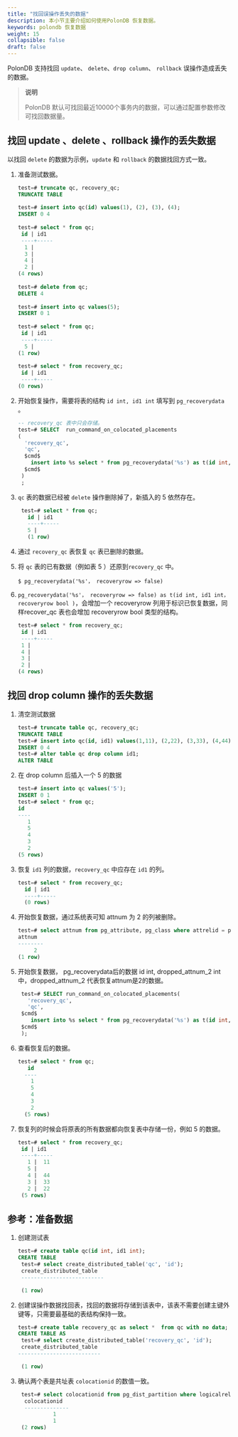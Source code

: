 ```yaml
---
title: "找回误操作丢失的数据"
description: 本小节主要介绍如何使用PolonDB 恢复数据。 
keywords: polondb 恢复数据
weight: 15
collapsible: false
draft: false
---
```


PolonDB 支持找回 `update`、 `delete`、`drop column`、 `rollback` 误操作造成丢失的数据。

> **说明**
> 
> PolonDB 默认可找回最近10000个事务内的数据，可以通过配置参数修改可找回数据量。


## 找回 update 、delete 、rollback 操作的丢失数据

以找回 `delete` 的数据为示例，`update` 和 `rollback` 的数据找回方式一致。

1.  准备测试数据。
   
    ```sql
    test=# truncate qc, recovery_qc;
    TRUNCATE TABLE
  
    test=# insert into qc(id) values(1), (2), (3), (4);
    INSERT 0 4
  
    test=# select * from qc;
     id | id1 
     ----+-----
      1 |    
      3 |    
      4 |    
      2 |    
    (4 rows)
  
    test=# delete from qc;
    DELETE 4
  
    test=# insert into qc values(5);
    INSERT 0 1
  
    test=# select * from qc;
     id | id1 
     ----+-----
      5 |    
    (1 row)
  
    test=# select * from recovery_qc;
     id | id1 
     ----+-----
    (0 rows)
    ```

2. 开始恢复操作，需要将表的结构 `id int, id1 int` 填写到 `pg_recoverydata` 。

    ```sql
    -- recovery_qc 表中只会存储。
    test=# SELECT  run_command_on_colocated_placements
    (
      'recovery_qc',
      'qc',
      $cmd$
        insert into %s select * from pg_recoverydata('%s') as t(id int, id1 int)
      $cmd$
     )
     ;
    ```

3. `qc` 表的数据已经被 `delete` 操作删除掉了，新插入的 5 依然存在。

     ```sql
      test=# select * from qc;
        id | id1 
        ----+-----
        5 |    
        (1 row)
     ```
  
4. 通过 `recovery_qc` 表恢复 `qc` 表已删除的数据。

5. 将 `qc` 表的已有数据（例如表 5 ）还原到`recovery_qc` 中。

    ```shell
    $ pg_recoverydata('%s'， recoveryrow => false)
    ```

6. `pg_recoverydata('%s'， recoveryrow => false) as t(id int, id1 int，recoveryrow bool )`，会增加一个 recoveryrow 列用于标识已恢复数据，同样recover_qc 表也会增加 recoveryrow bool 类型的结构。
   
      ```sql
      test=# select * from recovery_qc;
       id | id1 
       ----+-----
       1 |    
       4 |    
       3 |    
       2 |    
      (4 rows)
      ```

## 找回 drop column 操作的丢失数据

  1. 清空测试数据
  
     ```sql
     test=# truncate table qc, recovery_qc;
     TRUNCATE TABLE
     test=# insert into qc(id, id1) values(1,11), (2,22), (3,33), (4,44);
     INSERT 0 4
     test=# alter table qc drop column id1;
     ALTER TABLE
     ```
  
2. 在 drop column 后插入一个 5 的数据

     ```sql
     test=# insert into qc values('5');
     INSERT 0 1
     test=# select * from qc;
     id 
     ----
        1
        5
        4
        3
        2
     (5 rows)
     ```
  
3. 恢复 `id1` 列的数据，`recovery_qc` 中应存在 `id1` 的列。

     ```sql
     test=# select * from recovery_qc;
       id | id1 
       ----+-----
       (0 rows)
      ```
  
4. 开始恢复数据，通过系统表可知 attnum 为 2 的列被删除。

     ```sql
     test=# select attnum from pg_attribute, pg_class where attrelid = pg_class.oid and pg_class.relname='qc' and attname ~ 'dropped';
     attnum 
     --------
          2
     (1 row)
     ```
  
5. 开始恢复数据， pg_recoverydata后的数据 id int, dropped_attnum_2 int 中，dropped_attnum_2 代表恢复attnum是2的数据。

     ```sql
      test=# SELECT run_command_on_colocated_placements(
        'recovery_qc',
        'qc',
      $cmd$
         insert into %s select * from pg_recoverydata('%s') as t(id int, dropped_attnum_2 int)
      $cmd$
      );
      ```
  
6. 查看恢复后的数据。

     ```sql
     test=# select * from qc;
        id 
       ----
         1
         5
         4
         3
         2
       (5 rows)
    ```
  
7. 恢复列的时候会将原表的所有数据都向恢复表中存储一份，例如 5 的数据。

     ```sql
     test=# select * from recovery_qc;
      id | id1 
      ----+-----
        1 |  11
        5 |    
        4 |  44
        3 |  33
        2 |  22
      (5 rows)
     ```

## 参考：准备数据

1. 创建测试表

    ```sql
    test=# create table qc(id int, id1 int);
    CREATE TABLE
     test=# select create_distributed_table('qc', 'id');
     create_distributed_table 
     --------------------------
   
     (1 row)
   ```

2. 创建误操作数据找回表，找回的数据将存储到该表中，该表不需要创建主键外键等，只需要最基础的表结构保持一致。

   ```sql
   test=# create table recovery_qc as select *  from qc with no data;
   CREATE TABLE AS
    test=# select create_distributed_table('recovery_qc', 'id');
    create_distributed_table 
   --------------------------
   
    (1 row)
    ```
  
3. 确认两个表是共址表 `colocationid` 的数值一致。

   ```sql
    test=# select colocationid from pg_dist_partition where logicalrelid='qc'::regclass or logicalrelid='recovery_qc'::regclass;
     colocationid 
     --------------
              1
              1
    (2 rows)
   ```
